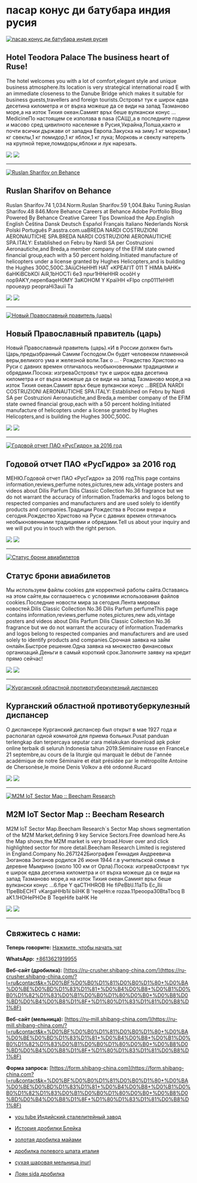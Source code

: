 # пасар конус ди батубара индия русия

<a href="https://swt.shibang-china.com/?l=ru&img&k=%D0%BF%D0%B0%D1%81%D0%B0%D1%80+%D0%BA%D0%BE%D0%BD%D1%83%D1%81+%D0%B4%D0%B8+%D0%B1%D0%B0%D1%82%D1%83%D0%B1%D0%B0%D1%80%D0%B0+%D0%B8%D0%BD%D0%B4%D0%B8%D1%8F+%D1%80%D1%83%D1%81%D0%B8%D1%8F" target="_blank">![пасар конус ди батубара индия русия](http://static.shibang-china.com/all-800x300/1182.jpg)</a>

## Hotel Teodora Palace The business heart of Ruse!
The hotel welcomes you with a lot of comfort,elegant style and unique business atmosphere.Its location is very strategical international road E with an immediate closeness to the Danube Bridge which makes it suitable for business guests,travellers and foreign tourists.Островът тук е широк едва десетина километра и от върха можеше да се види на запад Тазманово море,а на изток Тихия океан.Самият връх беше вулкански конус …MedicineПо настоящем се използва в nasa (САЩ),а в последните години и масово сред цивилното население в Русия,Украйна,Полша,както и почти всички държави от западна Европа.Закуска на зиму.1 кг моркови,1 кг свеклы,1 кг помидор,1 кг яблок,1 кг лука; Морковь и свеклу натереть на крупной терке,помидоры,яблоки и лук нарезать.


<a href="https://whatsapp.shibangsoft.com/WhatsApp.php" target="_blank" title="WhatsApp">![](http://static.shibang-china.com/icon/whatsapp.png)</a> <a href="https://swt.shibang-china.com/?l=ru&icon&k=%D0%BF%D0%B0%D1%81%D0%B0%D1%80+%D0%BA%D0%BE%D0%BD%D1%83%D1%81+%D0%B4%D0%B8+%D0%B1%D0%B0%D1%82%D1%83%D0%B1%D0%B0%D1%80%D0%B0+%D0%B8%D0%BD%D0%B4%D0%B8%D1%8F+%D1%80%D1%83%D1%81%D0%B8%D1%8F" target="_blank">![](http://static.shibang-china.com/icon/chat-ru.png)</a>

---

<a href="https://swt.shibang-china.com/?l=ru&img&k=%D0%BF%D0%B0%D1%81%D0%B0%D1%80+%D0%BA%D0%BE%D0%BD%D1%83%D1%81+%D0%B4%D0%B8+%D0%B1%D0%B0%D1%82%D1%83%D0%B1%D0%B0%D1%80%D0%B0+%D0%B8%D0%BD%D0%B4%D0%B8%D1%8F+%D1%80%D1%83%D1%81%D0%B8%D1%8F" target="_blank">![Ruslan Sharifov on Behance](http://static.shibang-china.com/all-800x300/194.jpg)</a>

## Ruslan Sharifov on Behance
Ruslan Sharifov.74 1,034.Norm.Ruslan Sharifov.59 1,004.Baku Tuning.Ruslan Sharifov.48 846.More Behance Careers at Behance Adobe Portfolio Blog Powered By Behance Creative Career Tips Download the App.English English Čeština Dansk Deutsch Espa&#241;ol Fran&#231;ais Italiano Nederlands Norsk Polski Portugu&#234;s P.asstra.com.uaBREDA NARDI COSTRUZIONI AERONAUTICHE SPA.BREDA NARDI COSTRUZIONI AERONAUTICHE SPA.ITALY: Established on Febru by Nardi SA per Costruzioni Aeronautiche,and Breda,a member company of the EFIM state owned financial group,each with a 50 percent holding.Initiated manufacture of helicopters under a license granted by Hughes Helicopters,and is building the Hughes 300C,500C.3Ai&#252;CHeHHfl HAT &#171;KPEAI'IT 011 T HIMA bAHK&#187; 6aHKiBCbKO&#239; AiR,1bHOCTi 6e3 npur1HHeHHR oco&#245;H y nop9AKY,nepen6aqeH0MY 3aKOHOM Y Kpa&#239;HH &#171;FIpo cnp0111eHHfl npoueayp peopraHi3aui&#239; Ta


<a href="https://whatsapp.shibangsoft.com/WhatsApp.php" target="_blank" title="WhatsApp">![](http://static.shibang-china.com/icon/whatsapp.png)</a> <a href="https://swt.shibang-china.com/?l=ru&icon&k=%D0%BF%D0%B0%D1%81%D0%B0%D1%80+%D0%BA%D0%BE%D0%BD%D1%83%D1%81+%D0%B4%D0%B8+%D0%B1%D0%B0%D1%82%D1%83%D0%B1%D0%B0%D1%80%D0%B0+%D0%B8%D0%BD%D0%B4%D0%B8%D1%8F+%D1%80%D1%83%D1%81%D0%B8%D1%8F" target="_blank">![](http://static.shibang-china.com/icon/chat-ru.png)</a>

---

<a href="https://swt.shibang-china.com/?l=ru&img&k=%D0%BF%D0%B0%D1%81%D0%B0%D1%80+%D0%BA%D0%BE%D0%BD%D1%83%D1%81+%D0%B4%D0%B8+%D0%B1%D0%B0%D1%82%D1%83%D0%B1%D0%B0%D1%80%D0%B0+%D0%B8%D0%BD%D0%B4%D0%B8%D1%8F+%D1%80%D1%83%D1%81%D0%B8%D1%8F" target="_blank">![Новый Православный правитель (царь)](http://static.shibang-china.com/all-800x300/1110.jpg)</a>

## Новый Православный правитель (царь)
Новый Православный правитель (царь).&#171;И в России должен быть Царь,предызбранный Самим Господом.Он будет человеком пламенной веры,великого ума и железной воли.Так о …&nbsp;&#0183;&#32;Рождество Христово на Руси с давних времен отличалось необыкновенными традициями и обрядами.Посока: изгреваОстровът тук е широк едва десетина километра и от върха можеше да се види на запад Тазманово море,а на изток Тихия океан.Самият връх беше вулкански конус …BREDA NARDI COSTRUZIONI AERONAUTICHE SPA.ITALY: Established on Febru by Nardi SA per Costruzioni Aeronautiche,and Breda,a member company of the EFIM state owned financial group,each with a 50 percent holding.Initiated manufacture of helicopters under a license granted by Hughes Helicopters,and is building the Hughes 300C,500C.


<a href="https://whatsapp.shibangsoft.com/WhatsApp.php" target="_blank" title="WhatsApp">![](http://static.shibang-china.com/icon/whatsapp.png)</a> <a href="https://swt.shibang-china.com/?l=ru&icon&k=%D0%BF%D0%B0%D1%81%D0%B0%D1%80+%D0%BA%D0%BE%D0%BD%D1%83%D1%81+%D0%B4%D0%B8+%D0%B1%D0%B0%D1%82%D1%83%D0%B1%D0%B0%D1%80%D0%B0+%D0%B8%D0%BD%D0%B4%D0%B8%D1%8F+%D1%80%D1%83%D1%81%D0%B8%D1%8F" target="_blank">![](http://static.shibang-china.com/icon/chat-ru.png)</a>

---

<a href="https://swt.shibang-china.com/?l=ru&img&k=%D0%BF%D0%B0%D1%81%D0%B0%D1%80+%D0%BA%D0%BE%D0%BD%D1%83%D1%81+%D0%B4%D0%B8+%D0%B1%D0%B0%D1%82%D1%83%D0%B1%D0%B0%D1%80%D0%B0+%D0%B8%D0%BD%D0%B4%D0%B8%D1%8F+%D1%80%D1%83%D1%81%D0%B8%D1%8F" target="_blank">![Годовой отчет ПАО &#171;РусГидро&#187; за 2016 год](http://static.shibang-china.com/all-800x300/218.jpg)</a>

## Годовой отчет ПАО &#171;РусГидро&#187; за 2016 год
МЕНЮ.Годовой отчет ПАО &#171;РусГидро&#187; за 2016 годThis page contains information,reviews,perfume notes,pictures,new ads,vintage posters and videos about Dilis Parfum Dilis Classic Collection No.36 fragrance but we do not warrant the accuracy of information.Trademarks and logos belong to respected companies and manufacturers and are used solely to identify products and companies.Традиции Рождества в России вчера и сегодня.Рождество Христово на Руси с давних времен отличалось необыкновенными традициями и обрядами.Tell us about your inquiry and we will put you in touch with the right person.


<a href="https://whatsapp.shibangsoft.com/WhatsApp.php" target="_blank" title="WhatsApp">![](http://static.shibang-china.com/icon/whatsapp.png)</a> <a href="https://swt.shibang-china.com/?l=ru&icon&k=%D0%BF%D0%B0%D1%81%D0%B0%D1%80+%D0%BA%D0%BE%D0%BD%D1%83%D1%81+%D0%B4%D0%B8+%D0%B1%D0%B0%D1%82%D1%83%D0%B1%D0%B0%D1%80%D0%B0+%D0%B8%D0%BD%D0%B4%D0%B8%D1%8F+%D1%80%D1%83%D1%81%D0%B8%D1%8F" target="_blank">![](http://static.shibang-china.com/icon/chat-ru.png)</a>

---

<a href="https://swt.shibang-china.com/?l=ru&img&k=%D0%BF%D0%B0%D1%81%D0%B0%D1%80+%D0%BA%D0%BE%D0%BD%D1%83%D1%81+%D0%B4%D0%B8+%D0%B1%D0%B0%D1%82%D1%83%D0%B1%D0%B0%D1%80%D0%B0+%D0%B8%D0%BD%D0%B4%D0%B8%D1%8F+%D1%80%D1%83%D1%81%D0%B8%D1%8F" target="_blank">![Статус брони авиабилетов](http://static.shibang-china.com/all-800x300/826.jpg)</a>

## Статус брони авиабилетов
Мы используем файлы cookies для корректной работы сайта.Оставаясь на этом сайте,вы соглашаетесь с условиями использования файлов cookies.Последние новости мира за сегодня.Лента мировых новостей.Dilis Classic Collection No.36 Dilis Parfum perfumeThis page contains information,reviews,perfume notes,pictures,new ads,vintage posters and videos about Dilis Parfum Dilis Classic Collection No.36 fragrance but we do not warrant the accuracy of information.Trademarks and logos belong to respected companies and manufacturers and are used solely to identify products and companies.Срочная заявка на займ онлайн.Быстрое решение.Одна заявка на множество финансовых организаций.Деньги в самый короткий срок.Заполните заявку на кредит прямо сейчас!


<a href="https://whatsapp.shibangsoft.com/WhatsApp.php" target="_blank" title="WhatsApp">![](http://static.shibang-china.com/icon/whatsapp.png)</a> <a href="https://swt.shibang-china.com/?l=ru&icon&k=%D0%BF%D0%B0%D1%81%D0%B0%D1%80+%D0%BA%D0%BE%D0%BD%D1%83%D1%81+%D0%B4%D0%B8+%D0%B1%D0%B0%D1%82%D1%83%D0%B1%D0%B0%D1%80%D0%B0+%D0%B8%D0%BD%D0%B4%D0%B8%D1%8F+%D1%80%D1%83%D1%81%D0%B8%D1%8F" target="_blank">![](http://static.shibang-china.com/icon/chat-ru.png)</a>

---

<a href="https://swt.shibang-china.com/?l=ru&img&k=%D0%BF%D0%B0%D1%81%D0%B0%D1%80+%D0%BA%D0%BE%D0%BD%D1%83%D1%81+%D0%B4%D0%B8+%D0%B1%D0%B0%D1%82%D1%83%D0%B1%D0%B0%D1%80%D0%B0+%D0%B8%D0%BD%D0%B4%D0%B8%D1%8F+%D1%80%D1%83%D1%81%D0%B8%D1%8F" target="_blank">![Курганский областной противотуберкулезный диспансер](http://static.shibang-china.com/all-800x300/198.jpg)</a>

## Курганский областной противотуберкулезный диспансер
О диспансере Курганский диспансер был открыт в мае 1927 года и располагал одной комнатой для приема больных.Pusat panduan terlengkap dan terpercaya seputar cara melakukan download apk poker online terbaik di seluruh Indonesia tahun 2019.S&#233;minaire russe en FranceLe 21 septembre,au cours de la liturgie qui marquait le d&#233;but de l'ann&#233;e acad&#233;mique de notre S&#233;minaire et &#233;tait pr&#233;sid&#233;e par le m&#233;tropolite Antoine de Cherson&#232;se,le moine Denis Volkov a &#233;t&#233; ordonn&#233;.Rucard


<a href="https://whatsapp.shibangsoft.com/WhatsApp.php" target="_blank" title="WhatsApp">![](http://static.shibang-china.com/icon/whatsapp.png)</a> <a href="https://swt.shibang-china.com/?l=ru&icon&k=%D0%BF%D0%B0%D1%81%D0%B0%D1%80+%D0%BA%D0%BE%D0%BD%D1%83%D1%81+%D0%B4%D0%B8+%D0%B1%D0%B0%D1%82%D1%83%D0%B1%D0%B0%D1%80%D0%B0+%D0%B8%D0%BD%D0%B4%D0%B8%D1%8F+%D1%80%D1%83%D1%81%D0%B8%D1%8F" target="_blank">![](http://static.shibang-china.com/icon/chat-ru.png)</a>

---

<a href="https://swt.shibang-china.com/?l=ru&img&k=%D0%BF%D0%B0%D1%81%D0%B0%D1%80+%D0%BA%D0%BE%D0%BD%D1%83%D1%81+%D0%B4%D0%B8+%D0%B1%D0%B0%D1%82%D1%83%D0%B1%D0%B0%D1%80%D0%B0+%D0%B8%D0%BD%D0%B4%D0%B8%D1%8F+%D1%80%D1%83%D1%81%D0%B8%D1%8F" target="_blank">![M2M IoT Sector Map :: Beecham Research](http://static.shibang-china.com/all-800x300/467.jpg)</a>

## M2M IoT Sector Map :: Beecham Research
M2M IoT Sector Map.Beecham Research`s Sector Map shows segmentation of the M2M Market,defining 9 key Service Sectors.Free download here.As the Map shows,the M2M market is very broad.Hover over and click highlighted sector for more detail.Beecham Research Limited is registered in England.Company No.2671242Биография Геннадия Андреевича Зюганова Зюганов родился 26 июня 1944 г.в учительской семье в деревне Мымрино (около 100 км от Орла).Посока: изгреваОстровът тук е широк едва десетина километра и от върха можеше да се види на запад Тазманово море,а на изток Тихия океан.Самият връх беше вулкански конус …6.fipe Y qaCTHHROB He fiPeBb\l.11aTb Ec„&#238;lii 11peBbECHT vKargaHHb1i&#237; b&#237;iHK B 'reqeHn:e rozaa.11peoopa30BtaTbcq B aK1.1HOHePHOe B TeqeHife baHK He


<a href="https://whatsapp.shibangsoft.com/WhatsApp.php" target="_blank" title="WhatsApp">![](http://static.shibang-china.com/icon/whatsapp.png)</a> <a href="https://swt.shibang-china.com/?l=ru&icon&k=%D0%BF%D0%B0%D1%81%D0%B0%D1%80+%D0%BA%D0%BE%D0%BD%D1%83%D1%81+%D0%B4%D0%B8+%D0%B1%D0%B0%D1%82%D1%83%D0%B1%D0%B0%D1%80%D0%B0+%D0%B8%D0%BD%D0%B4%D0%B8%D1%8F+%D1%80%D1%83%D1%81%D0%B8%D1%8F" target="_blank">![](http://static.shibang-china.com/icon/chat-ru.png)</a>

---
## Свяжитесь с нами:

**Теперь говорите:** [Нажмите, чтобы начать чат](https://swt.shibang-china.com?l=ru&contact&k=%D0%BF%D0%B0%D1%81%D0%B0%D1%80+%D0%BA%D0%BE%D0%BD%D1%83%D1%81+%D0%B4%D0%B8+%D0%B1%D0%B0%D1%82%D1%83%D0%B1%D0%B0%D1%80%D0%B0+%D0%B8%D0%BD%D0%B4%D0%B8%D1%8F+%D1%80%D1%83%D1%81%D0%B8%D1%8F)

**WhatsApp:**  [+8613621919955](https://whatsapp.shibangsoft.com/WhatsApp.php)

**Веб-сайт (дробилка):** [https://ru-crusher.shibang-china.com/](https://ru-crusher.shibang-china.com/?l=ru&contact&k=%D0%BF%D0%B0%D1%81%D0%B0%D1%80+%D0%BA%D0%BE%D0%BD%D1%83%D1%81+%D0%B4%D0%B8+%D0%B1%D0%B0%D1%82%D1%83%D0%B1%D0%B0%D1%80%D0%B0+%D0%B8%D0%BD%D0%B4%D0%B8%D1%8F+%D1%80%D1%83%D1%81%D0%B8%D1%8F)

**Веб-сайт (мельница):** [https://ru-mill.shibang-china.com/](https://ru-mill.shibang-china.com/?l=ru&contact&k=%D0%BF%D0%B0%D1%81%D0%B0%D1%80+%D0%BA%D0%BE%D0%BD%D1%83%D1%81+%D0%B4%D0%B8+%D0%B1%D0%B0%D1%82%D1%83%D0%B1%D0%B0%D1%80%D0%B0+%D0%B8%D0%BD%D0%B4%D0%B8%D1%8F+%D1%80%D1%83%D1%81%D0%B8%D1%8F)

**Форма запроса:** [https://form.shibang-china.com](https://form.shibang-china.com?l=ru&contact&k=%D0%BF%D0%B0%D1%81%D0%B0%D1%80+%D0%BA%D0%BE%D0%BD%D1%83%D1%81+%D0%B4%D0%B8+%D0%B1%D0%B0%D1%82%D1%83%D0%B1%D0%B0%D1%80%D0%B0+%D0%B8%D0%BD%D0%B4%D0%B8%D1%8F+%D1%80%D1%83%D1%81%D0%B8%D1%8F)

* [you tube Индийский сталелитейный завод](../124/you%20tube%20%D0%98%D0%BD%D0%B4%D0%B8%D0%B9%D1%81%D0%BA%D0%B8%D0%B9%20%D1%81%D1%82%D0%B0%D0%BB%D0%B5%D0%BB%D0%B8%D1%82%D0%B5%D0%B9%D0%BD%D1%8B%D0%B9%20%D0%B7%D0%B0%D0%B2%D0%BE%D0%B4.md)

* [История дробилки Блейка](../123/%D0%98%D1%81%D1%82%D0%BE%D1%80%D0%B8%D1%8F%20%D0%B4%D1%80%D0%BE%D0%B1%D0%B8%D0%BB%D0%BA%D0%B8%20%D0%91%D0%BB%D0%B5%D0%B9%D0%BA%D0%B0.md)

* [золотая дробилка майами](../123/%D0%B7%D0%BE%D0%BB%D0%BE%D1%82%D0%B0%D1%8F%20%D0%B4%D1%80%D0%BE%D0%B1%D0%B8%D0%BB%D0%BA%D0%B0%20%D0%BC%D0%B0%D0%B9%D0%B0%D0%BC%D0%B8.md)

* [дробилка полевого шпата италия](../123/%D0%B4%D1%80%D0%BE%D0%B1%D0%B8%D0%BB%D0%BA%D0%B0%20%D0%BF%D0%BE%D0%BB%D0%B5%D0%B2%D0%BE%D0%B3%D0%BE%20%D1%88%D0%BF%D0%B0%D1%82%D0%B0%20%D0%B8%D1%82%D0%B0%D0%BB%D0%B8%D1%8F.md)

* [сухая шаровая мельница inurl](../122/%D1%81%D1%83%D1%85%D0%B0%D1%8F%20%D1%88%D0%B0%D1%80%D0%BE%D0%B2%D0%B0%D1%8F%20%D0%BC%D0%B5%D0%BB%D1%8C%D0%BD%D0%B8%D1%86%D0%B0%20inurl.md)

* [Лоян sida дробилка](../124/%D0%9B%D0%BE%D1%8F%D0%BD%20sida%20%D0%B4%D1%80%D0%BE%D0%B1%D0%B8%D0%BB%D0%BA%D0%B0.md)